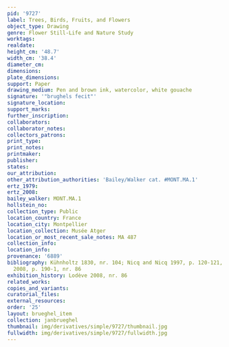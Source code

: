 ```yaml
---
pid: '9727'
label: Trees, Birds, Fruits, and Flowers
object_type: Drawing
genre: Flower Still-Life and Nature Study
worktags:
realdate:
height_cm: '48.7'
width_cm: '38.4'
diameter_cm:
dimensions:
plate_dimensions:
support: Paper
drawing_medium: Pen and brown ink, watercolor, white gouache
signature: '"brughels fecit"'
signature_location:
support_marks:
further_inscription:
collaborators:
collaborator_notes:
collectors_patrons:
print_type:
print_notes:
printmaker:
publisher:
states:
our_attribution:
other_attribution_authorities: 'Bailey/Walker cat. #MONT.MA.1'
ertz_1979:
ertz_2008:
bailey_walker: MONT.MA.1
hollstein_no:
collection_type: Public
location_country: France
location_city: Montpellier
location_collection: Musée Atger
location_or_most_recent_sale_notes: MA 487
collection_info:
location_info:
provenance: '6889'
bibliography: Kühnholtz 1830, nr. 104; Nicq and Nicq 1997, p. 120-121, nr. 79; Lodève
  2008, p. 190-1, nr. 86
exhibition_history: Lodève 2008, nr. 86
related_works:
copies_and_variants:
curatorial_files:
external_resources:
order: '25'
layout: brueghel_item
collection: janbrueghel
thumbnail: img/derivatives/simple/9727/thumbnail.jpg
fullwidth: img/derivatives/simple/9727/fullwidth.jpg
---
```


